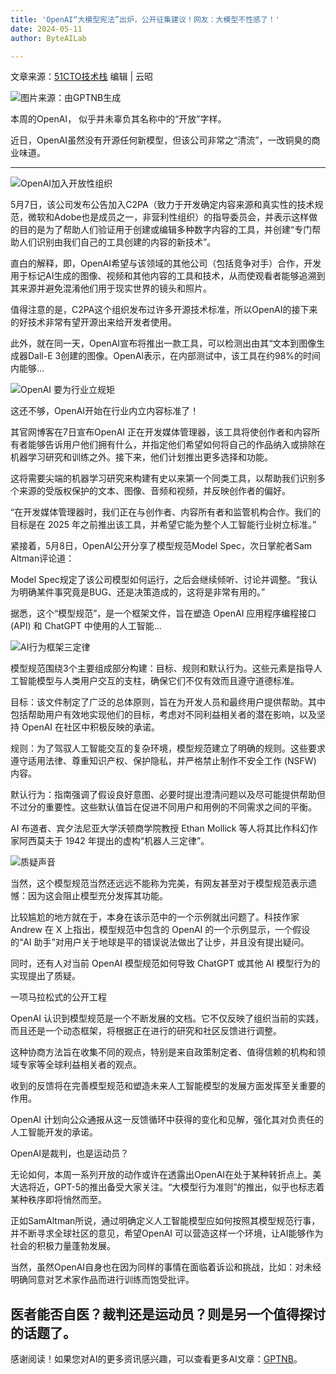 ```yaml
---
title: 'OpenAI“大模型宪法”出炉，公开征集建议！网友：大模型不性感了！'
date: 2024-05-11
author: ByteAILab

---
```


文章来源：[51CTO技术栈](https://mp.weixin.qq.com/s/5-6-PcfB7SXouP393-1EMw)
编辑 | 云昭

![图片来源：由GPTNB生成](http://www.jesonc.com/upload/3B33CB85B496C0CB6FBA4C2BD79320AD/1715318525995/Fi4Fnn9RP04zjaI15BL9muXhjaSH.png)

本周的OpenAI， 似乎并未辜负其名称中的“开放”字样。

近日，OpenAI虽然没有开源任何新模型，但该公司非常之“清流”，一改铜臭的商业味道。

---


![OpenAI加入开放性组织](http://www.jesonc.com/FlV_AvGW-8Inx95fHPuzt7aQcLHe)

5月7日，该公司发布公告加入C2PA（致力于开发确定内容来源和真实性的技术规范，微软和Adobe也是成员之一，非营利性组织）的指导委员会，并表示这样做的目的是为了帮助人们验证用于创建或编辑多种数字内容的工具，并创建“专门帮助人们识别由我们自己的工具创建的内容的新技术”。

直白的解释，即，OpenAI希望与该领域的其他公司（包括竞争对手）合作，开发用于标记AI生成的图像、视频和其他内容的工具和技术，从而使观看者能够追溯到其来源并避免混淆他们用于现实世界的镜头和照片。

值得注意的是，C2PA这个组织发布过许多开源技术标准，所以OpenAI的接下来的好技术非常有望开源出来给开发者使用。

此外，就在同一天，OpenAI宣布将推出一款工具，可以检测出由其“文本到图像生成器Dall-E 3创建的图像。OpenAl表示，在内部测试中，该工具在约98%的时间内能够...

![OpenAI 要为行业立规矩](http://www.jesonc.com/FhglIc6AuAaaKTcvkXJU-LnJVGgV)

这还不够，OpenAI开始在行业内立内容标准了！

其官网博客在7日宣布OpenAI 正在开发媒体管理器，该工具将使创作者和内容所有者能够告诉用户他们拥有什么，并指定他们希望如何将自己的作品纳入或排除在机器学习研究和训练之外。接下来，他们计划推出更多选择和功能。

这将需要尖端的机器学习研究来构建有史以来第一个同类工具，以帮助我们识别多个来源的受版权保护的文本、图像、音频和视频，并反映创作者的偏好。 

“在开发媒体管理器时，我们正在与创作者、内容所有者和监管机构合作。我们的目标是在 2025 年之前推出该工具，并希望它能为整个人工智能行业树立标准。”

紧接着，5月8日，OpenAI公开分享了模型规范Model Spec，次日掌舵者Sam Altman评论道：

Model Spec规定了该公司模型如何运行，之后会继续倾听、讨论并调整。“我认为明确某件事究竟是BUG、还是决策造成的，这将是非常有用的。”

据悉，这个“模型规范”，是一个框架文件，旨在塑造 OpenAI 应用程序编程接口 (API) 和 ChatGPT 中使用的人工智能...

![AI行为框架三定律](http://www.jesonc.com/Fpd_GTSquz_ALbRaCgxUJ3GQlU2Y)

模型规范围绕3个主要组成部分构建：目标、规则和默认行为。这些元素是指导人工智能模型与人类用户交互的支柱，确保它们不仅有效而且遵守道德标准。

目标：该文件制定了广泛的总体原则，旨在为开发人员和最终用户提供帮助。其中包括帮助用户有效地实现他们的目标，考虑对不同利益相关者的潜在影响，以及坚持 OpenAI 在社区中积极反映的承诺。

规则：为了驾驭人工智能交互的复杂环境，模型规范建立了明确的规则。这些要求遵守适用法律、尊重知识产权、保护隐私，并严格禁止制作不安全工作 (NSFW) 内容。

默认行为：指南强调了假设良好意图、必要时提出澄清问题以及尽可能提供帮助但不过分的重要性。这些默认值旨在促进不同用户和用例的不同需求之间的平衡。

AI 布道者、宾夕法尼亚大学沃顿商学院教授 Ethan Mollick 等人将其比作科幻作家阿西莫夫于 1942 年提出的虚构“机器人三定律”。

![质疑声音](http://www.jesonc.com/Fo2FMEK0Dho1VNnJ97ntCK4X4mb5)

当然，这个模型规范当然还远远不能称为完美，有网友甚至对于模型规范表示遗憾：因为这会阻止模型充分发挥其功能。

比较尴尬的地方就在于，本身在该示范中的一个示例就出问题了。科技作家Andrew 在 X 上指出，模型规范中包含的 OpenAI 的一个示例显示，一个假设的“AI 助手”对用户关于地球是平的错误说法做出了让步，并且没有提出疑问。

同时，还有人对当前 OpenAI 模型规范如何导致 ChatGPT 或其他 AI 模型行为的实现提出了质疑。

一项马拉松式的公开工程

OpenAI 认识到模型规范是一个不断发展的文档。它不仅反映了组织当前的实践，而且还是一个动态框架，将根据正在进行的研究和社区反馈进行调整。

这种协商方法旨在收集不同的观点，特别是来自政策制定者、值得信赖的机构和领域专家等全球利益相关者的观点。

收到的反馈将在完善模型规范和塑造未来人工智能模型的发展方面发挥至关重要的作用。

OpenAI 计划向公众通报从这一反馈循环中获得的变化和见解，强化其对负责任的人工智能开发的承诺。

OpenAI是裁判，也是运动员？

无论如何，本周一系列开放的动作或许在透露出OpenAI在处于某种转折点上。美大选将近，GPT-5的推出备受大家关注。“大模型行为准则”的推出，似乎也标志着某种秩序即将悄然而至。

正如SamAltman所说，通过明确定义人工智能模型应如何按照其模型规范行事，并不断寻求全球社区的意见，希望OpenAI 可以营造这样一个环境，让AI能够作为社会的积极力量蓬勃发展。

当然，虽然OpenAI自身也在因为同样的事情在面临着诉讼和挑战，比如：对未经明确同意对艺术家作品而进行训练而饱受批评。

医者能否自医？裁判还是运动员？则是另一个值得探讨的话题了。
---
感谢阅读！如果您对AI的更多资讯感兴趣，可以查看更多AI文章：[GPTNB](https://gptnb.com)。